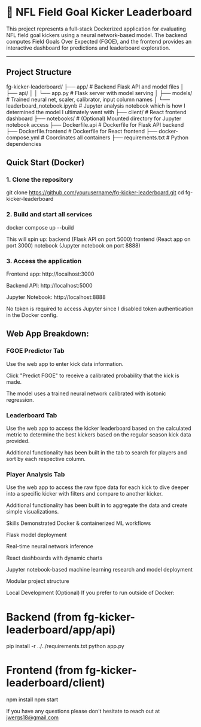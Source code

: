 # 🏈 NFL Field Goal Kicker Leaderboard

This project represents a full-stack Dockerized application for evaluating NFL field goal kickers using a neural network-based model. The backend computes Field Goals Over Expected (FGOE), and the frontend provides an interactive dashboard for predictions and leaderboard exploration.

---

## Project Structure

fg-kicker-leaderboard/
├── app/ # Backend Flask API and model files
│ ├── api/
│ │ └── app.py # Flask server with model serving
│ ├── models/ # Trained neural net, scaler, calibrator, input column names
│ └── leaderboard_notebook.ipynb # Jupyter analysis notebook which is how I determined the model I ultimately went with
├── client/ # React frontend dashboard
├── notebooks/ # (Optional) Mounted directory for Jupyter notebook access
├── Dockerfile.api # Dockerfile for Flask API backend
├── Dockerfile.frontend # Dockerfile for React frontend
├── docker-compose.yml # Coordinates all containers
├── requirements.txt # Python dependencies

## Quick Start (Docker)

### 1. Clone the repository
git clone https://github.com/yourusername/fg-kicker-leaderboard.git
cd fg-kicker-leaderboard

### 2. Build and start all services

docker compose up --build

This will spin up:
backend (Flask API on port 5000)
frontend (React app on port 3000)
notebook (Jupyter notebook on port 8888)

### 3. Access the application
Frontend app: http://localhost:3000

Backend API: http://localhost:5000

Jupyter Notebook: http://localhost:8888

No token is required to access Jupyter since I disabled token authentication in the Docker config.

## Web App Breakdown:

### FGOE Predictor Tab
Use the web app to enter kick data information.

Click "Predict FGOE" to receive a calibrated probability that the kick is made.

The model uses a trained neural network calibrated with isotonic regression.

### Leaderboard Tab
Use the web app to access the kicker leaderboard based on the calculated metric to determine the best kickers based on the regular season kick data provided.

Additional functionality has been built in the tab to search for players and sort by each respective column.

### Player Analysis Tab
Use the web app to access the raw fgoe data for each kick to dive deeper into a specific kicker with filters and compare to another kicker.

Additional functionality has been built in to aggregate the data and create simple visualizations.

Skills Demonstrated
Docker & containerized ML workflows

Flask model deployment

Real-time neural network inference

React dashboards with dynamic charts

Jupyter notebook-based machine learning research and model deployment

Modular project structure

Local Development (Optional)
If you prefer to run outside of Docker:

# Backend (from fg-kicker-leaderboard/app/api)
pip install -r ../../requirements.txt
python app.py

# Frontend (from fg-kicker-leaderboard/client)
npm install
npm start

If you have any questions please don't hesitate to reach out at jwergs18@gmail.com
